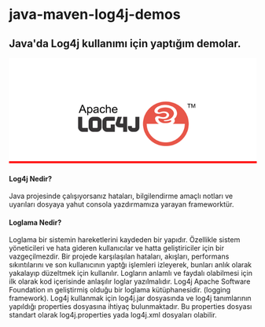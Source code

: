 # java-maven-log4j-demos
## Java'da Log4j kullanımı için yaptığım demolar.

![log4j](log4j.png "log4j")

#### Log4j Nedir?
Java projesinde çalışıyorsanız hataları, bilgilendirme amaçlı notları ve uyarıları dosyaya yahut consola yazdırmamıza yarayan frameworktür.
#### Loglama Nedir?
Loglama bir sistemin hareketlerini kaydeden bir yapıdır. Özellikle sistem yöneticileri ve hata gideren kullanıcılar ve hatta geliştiriciler için bir vazgeçilmezdir. Bir projede karşılaşılan hataları, akışları, performans sıkıntılarını ve son kullanıcının yaptğı işlemleri izleyerek, bunları anlık olarak yakalayıp düzeltmek için kullanılır. Logların anlamlı ve faydalı olabilmesi için ilk olarak kod içerisinde anlaşılır loglar yazılmalıdır.
Log4j Apache Software Foundation ın geliştirmiş olduğu bir loglama kütüphanesidir. (logging framework). Log4j kullanmak için log4j.jar dosyasında ve log4j tanımlarının yapıldığı properties dosyasına ihtiyaç bulunmaktadır. Bu properties dosyası standart olarak log4j.properties  yada log4j.xml dosyaları olabilir.



